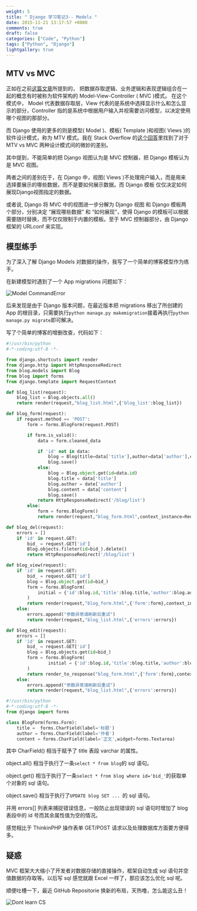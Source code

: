```yaml
---
weight: 5
title: " Django 学习笔记3-- Models "
date: 2015-11-21 13:17:57 +0800
comments: true
draft: false
categories: ["Code", "Python"]
tags: ["Python", "Django"]
lightgallery: true
---
```

## MTV vs MVC

正如在之前[这篇文章](http://thehackercat.me/blog/2015/11/14/django-learning1/)所提到的， 把数据存取逻辑、业务逻辑和表现逻辑组合在一起的概念有时被称为软件架构的 Model-View-Controller ( MVC )模式。 在这个模式中， Model 代表数据存取层，View 代表的是系统中选择显示什么和怎么显示的部分，Controller 指的是系统中根据用户输入并视需要访问模型，以决定使用哪个视图的那部分。

<!--more-->

而 Django 使用的更多的则是模型( Model )、模板( Template )和视图( Views )的软件设计模式，称为 MTV 模式。我在 Stack Overflow 的[这个回答](http://stackoverflow.com/questions/6621653/django-vs-model-view-controller)里找到了对于 MTV vs MVC 两种设计模式间的微妙的差别。

其中提到，不能简单的把 Django 视图认为是 MVC 控制器，把 Django 模板认为是 MVC 视图。

两者之间的差别在于，在 Django 中，视图( Views )不处理用户输入，而是用来选择要展示的哪些数据，而不是要如何展示数据。而 Django 模板 仅仅决定如何展现Django视图指定的数据。

或者说, Django 将 MVC 中的视图进一步分解为 Django 视图 和 Django 模板两个部分，分别决定 “展现哪些数据” 和 “如何展现”，使得 Django 的模板可以根据需要随时替换，而不仅仅限制于内置的模板。至于 MVC 控制器部分，由 Django 框架的 URLconf 来实现。

## 模型练手

为了深入了解 Django Models 对数据的操作，我写了一个简单的博客模型作为练手。

在新建模型时遇到了一个 App migrations 问题如下：

![Model CommandError](http://thehackercat-hackercat.stor.sinaapp.com/model%20error%201.png)

后来发现是由于 Django 版本问题，在最近版本把 migrations 移出了所创建的 App 的根目录，只需要执行```python manage.py makemigration```接着再执行```python manage.py migrate```即可解决。

写了个简单的博客的增删改查，代码如下：
``` python #view.py
#!/usr/bin/python
#-*-coding:utf-8 -*-

from django.shortcuts import render
from django.http import HttpResponseRedirect
from blog.models import Blog
from blog import forms
from django.template import RequestContext

def blog_list(request):
    blog_list = Blog.objects.all()
    return render(request,"blog_list.html",{'blog_list':blog_list})

def blog_form(request):
    if request.method == 'POST':
        form = forms.BlogForm(request.POST)

        if form.is_valid():
            data = form.cleaned_data

            if 'id' not in data:
                blog = Blog(title=data['title'],author=data['author'],content=data['content'])
                blog.save()
            else:
                blog = Blog.object.get(id=data.id)
                blog.title = data['title']
                blog.author = date['author']
                blog.content = data['content']
                blog.save()
            return HttpResponseRedirect('/blog/list')
        else:
            form = forms.BlogForm()
            return render(request,"blog_form.html",context_instance=RequestContext(request))

def blog_del(request):
    errors = []
    if 'id' in request.GET:
        bid_ = request.GET['id']
        Blog.objects.fileter(id=bid_).delete()
        return HttpResponseRedirect('/blog/list')

def blog_view(request):
    if 'id' in request.GET:
        bid_ = request.GET['id']
        blog = Blog.object.get(id=bid_)
        form = forms.BlogForm(
            initial = {'id':blog.id,'title':blog.title,'author':blog.author,'content':blog.content}
        )
        return render(request,"blog_form.html",{'form':form},context_instance=RequestContext(request))
    else:
        errors.append("参数异常请刷新后重试")
        return render(request,"blog_list.html",{'errors':errors})

def blog_edit(request):
    errors = []
    if 'id' in request.GET:
        bid_ = request.GET['id']
        blog = Blog.objects.get(id=bid_)
        form = forms.BlogForm(
                initial = {'id':blog.id,'title':blog.title,'author':blog.author,'content':blog.content}
        )
        return render_to_response("blog_form.html",{'form':form},context_instance=RequestContext(request))
    else:
        errors.append("参数异常请刷新后重试")
        return render(request,"blog_list.html",{'errors':errors})
```


``` python #form.py
#!/usr/bin/python
#-*-coding:utf-8 -*-
from django import forms

class BlogForm(forms.Form):
    title =  forms.CharField(label='标题')
    author = forms.CharField(label='作者')
    content = forms.CharField(label='正文',widget=forms.Textarea)
```
其中 CharField() 相当于赋予了 title 表段 varchar 的属性。

object.all() 相当于执行了一条```select * from blog```的 sql 语句。

object.get() 相当于执行了一条```select * from blog where id='bid_'```的获取单个对象的 sql 语句。

object.save() 相当于执行了```UPDATE blog SET ... ```的 sql 语句。

并用 errors[] 列表来捕捉错误信息，一般防止出现错误的 sql 语句时增加了 blog 表段中的 id 号而其余属性值为空的情况。

感觉相比于 ThinkinPHP 操作表单 GET/POST 请求以及处理数据库方面要方便得多。

## 疑惑

MVC 框架大大缩小了开发者对数据存储的直接操作，框架自动生成 sql 语句并空值数据的存取等。以后写 sql 感觉就跟 Excel 一样了，那应该怎么优化 sql 呢。

顺便吐槽一下，最近 GitHub Repositorie 换新的布局，天热噜，怎么能这么丑！

![Dont learn CS](http://thehackercat-hackercat.stor.sinaapp.com/dontstudyCS.jpg)
